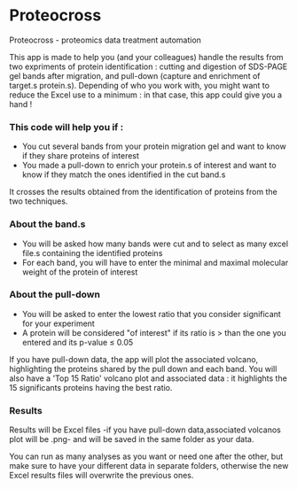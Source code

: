 # Proteocross
Proteocross - proteomics data treatment automation

This app is made to help you (and your colleagues) handle the results from two expriments of protein identification : cutting and digestion of SDS-PAGE gel bands after migration, and pull-down (capture and enrichment of target.s protein.s). Depending of who you work with, you might want to reduce the Excel use to a minimum : in that case, this app could give you a hand !

### This code will help you if :
- You cut several bands from your protein migration gel and want to know if they share proteins of interest
- You made a pull-down to enrich your protein.s of interest and want to know if they match the ones identified in the cut band.s

It crosses the results obtained from the identification of proteins from the two techniques.

### About the band.s
- You will be asked how many bands were cut and to select as many excel file.s containing the identified proteins
- For each band, you will have to enter the minimal and maximal molecular weight of the protein of interest

### About the pull-down
- You will be asked to enter the lowest ratio that you consider significant for your experiment
- A protein will be considered "of interest" if its ratio is > than the one you entered and its p-value ≤ 0.05

If you have pull-down data, the app will plot the associated volcano, highlighting the proteins shared by the pull down and each band. You will also have a 'Top 15 Ratio' volcano plot and associated data : it highlights the 15 significants proteins having the best ratio.

### Results
Results will be Excel files -if you have pull-down data,associated volcanos plot will be .png- and will be saved in the same folder as your data.

You can run as many analyses as you want or need one after the other, but make sure to have your different data in separate folders, otherwise the new Excel results files will overwrite the previous ones.
